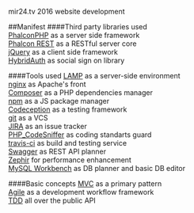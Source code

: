 mir24.tv 2016 website development

##Manifest
####Third party libraries used  
[PhalconPHP](https://phalconphp.com) as a server side framework  
[Phalcon REST](https://phalconist.com/redound/phalcon-rest) as a RESTful server core  
[jQuery](https://jquery.com/) as a client side framework  
[HybridAuth](http://hybridauth.sourceforge.net/) as social sign on library

####Tools used 
[LAMP](https://en.wikipedia.org/wiki/LAMP_(software_bundle)) as a server-side environment  
[nginx](http://nginx.org/) as Apache's front  
[Composer](https://getcomposer.org/) as a PHP dependencies manager  
[npm](https://www.npmjs.com/) as a JS package manager  
[Codeception](http://codeception.com/) as a testing framework  
[git](https://git-scm.com/) as a VCS  
[JIRA](https://mir24tv.atlassian.net/secure/RapidBoard.jspa?projectKey=MIR24) as an issue tracker  
[PHP_CodeSniffer](https://github.com/squizlabs/PHP_CodeSniffer) as coding standarts guard  
[travis-ci](https://travis-ci.org/) as build and testing service  
[Swagger](http://swagger.io/) as REST API planner  
[Zephir](http://zephir-lang.com/) for performance enhancement  
[MySQL Workbench](https://www.mysql.com/products/workbench/) as DB planner and basic DB editor

####Basic concepts
[MVC](https://docs.phalconphp.com/en/latest/reference/mvc.html) as a primary pattern  
[Agile](http://agilemanifesto.org/iso/en/) as a development workflow framework  
[TDD](https://en.wikipedia.org/wiki/Test-driven_development) all over the public API
